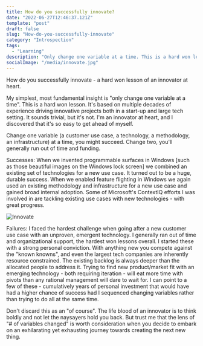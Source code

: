 ```yaml
---
title: How do you successfully innovate?
date: "2022-06-27T12:46:37.121Z"
template: "post"
draft: false
slug: "How-do-you-successfully-innovate"
category: "Introspection"
tags:
  - "Learning"
description: "Only change one variable at a time. This is a hard won lesson. It's based on multiple decades of experience driving innovative projects both in a start-up and large tech setting."
socialImage: "/media/innovate.jpg"
---
```


How do you successfully innovate - a hard won lesson of an innovator at heart.

My simplest, most fundamental insight is "only change one variable at a time". This is a hard won lesson. It's based on multiple decades of experience driving innovative projects both in a start-up and large tech setting. It sounds trivial, but it's not. I'm an innovator at heart, and I discovered that it's so easy to get ahead of myself.

Change one variable (a customer use case, a technology, a methodology, an infrastructure) at a time, you might succeed. Change two, you'll generally run out of time and funding.

Successes: When we invented programmable surfaces in Windows [such as those beautiful images on the Windows lock screen] we combined an existing set of technologies for a new use case. It turned out to be a huge, durable success. When we enabled feature flighting in Windows we again used an existing methodology and infrastructure for a new use case and gained broad internal adoption. Some of Microsoft's ContextIQ efforts I was involved in are tackling existing use cases with new technologies - with great progress.

![Innovate](/media/innovate.jpg)

Failures: I faced the hardest challenge when going after a new customer use case with an unproven, emergent technology. I generally ran out of time and organizational support, the hardest won lessons overall. I started these with a strong personal conviction. With anything new you compete against the "known knowns", and even the largest tech companies are inherently resource constrained. The existing backlog is always deeper than the allocated people to address it. Trying to find new product/market fit with an emerging technology - both requiring iteration - will eat more time with pivots than any rational management will dare to wait for. I can point to a few of these - cumulatively years of personal investment that would have had a higher chance of success had I sequenced changing variables rather than trying to do all at the same time. 

Don't discard this as an "of course". The life blood of an innovator is to think boldly and not let the naysayers hold you back. But trust me that the lens of "# of variables changed" is worth consideration when you decide to embark on an exhilarating yet exhausting journey towards creating the next new thing.   

